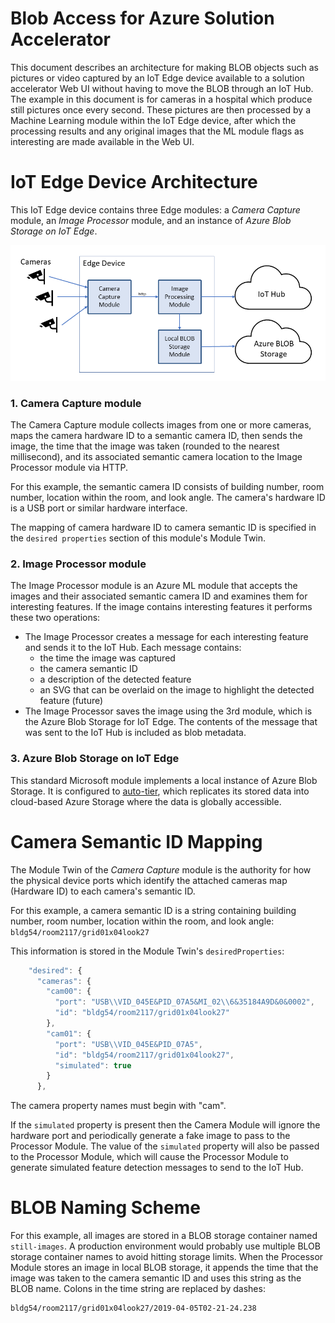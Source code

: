 Blob Access for Azure Solution Accelerator
=================================

This document describes an architecture for making BLOB objects such as pictures or video captured
by an IoT Edge device available to a solution accelerator Web UI without having to move the BLOB
through an IoT Hub. The example in this document is for cameras in a hospital which produce still
pictures once every second. These pictures are then processed by a Machine Learning module within
the IoT Edge device, after which the processing results and any original images that the ML
module flags as interesting are made available in the Web UI.

IoT Edge Device Architecture
=================================

This IoT Edge device contains three Edge modules: a _Camera Capture_ module, 
an _Image Processor_ module,
and an instance of _Azure Blob Storage on IoT Edge_.

![](images/edge-device-architecture.png)

### 1. Camera Capture module
The Camera Capture module collects images from one or more cameras, maps the camera hardware ID 
to a semantic camera ID, then sends the image, the time that the image was taken (rounded to the
nearest millisecond), and its associated semantic camera 
location to the Image Processor module via HTTP.

For this example, the semantic camera ID consists of building number, room number, location 
within the room, and look angle. The camera's hardware ID is a USB port or similar 
hardware interface.

The mapping of camera hardware ID to camera semantic ID is specified in the
`desired properties` section of this module's Module Twin.

### 2. Image Processor module
The Image Processor module is an Azure ML module that accepts the images and their associated
semantic camera ID and examines them for interesting features. If the image contains interesting
features it performs these two operations:
* The Image Processor creates a message for each interesting feature and sends it to the IoT Hub. 
Each message contains:
  * the time the image was captured
  * the camera semantic ID
  * a description of the detected feature
  * an SVG that can be overlaid on the image to highlight the detected feature (future)
* The Image Processor saves the image using the 3rd module, which is the Azure Blob Storage
for IoT Edge. The contents of the message that was sent to the IoT Hub is included as
blob metadata.

### 3. Azure Blob Storage on IoT Edge
This standard Microsoft module implements a local instance of Azure Blob Storage. 
It is configured to 
[auto-tier](https://blogs.technet.microsoft.com/filecab/2019/03/07/azure-blob-storage-on-iot-edge-now-includes-auto-tiering-and-auto-expiration-functionalities/), 
which replicates its stored
data into cloud-based Azure Storage where the data is globally accessible.

Camera Semantic ID Mapping
=================================
The Module Twin of the _Camera Capture_ module is the authority for how the physical device
ports which identify the attached cameras map (Hardware ID) to each camera's semantic ID.

For this example, a camera semantic ID is a string containing building number, room number, location 
within the room, and look angle: `bldg54/room2117/grid01x04look27`

This information is stored in the Module Twin's `desiredProperties`:

``` javascript
    "desired": {
      "cameras": {
        "cam00": {
          "port": "USB\\VID_045E&PID_07A5&MI_02\\6&35184A9D&0&0002",
          "id": "bldg54/room2117/grid01x04look27"
        },
        "cam01": {
          "port": "USB\\VID_045E&PID_07A5",
          "id": "bldg54/room2117/grid01x04look27",
          "simulated": true
        }
      },
```

The camera property names must begin with "cam".

If the `simulated` property is present then the Camera Module will ignore the hardware
port and periodically generate a fake image to pass to the Processor Module. The value
of the `simulated` property will also be passed to the Processor Module, which will
cause the Processor Module to generate simulated feature detection messages to send to
the IoT Hub.

BLOB Naming Scheme
================================
For this example, all images are stored in a BLOB storage container named 
`still-images`. A production environment would probably use multiple BLOB storage
container names to avoid hitting storage limits.
When the Processor Module stores an image in local BLOB storage, it appends the time
that the image was taken to the camera semantic ID and uses this string as the BLOB
name. Colons in the time string are replaced by dashes:
```
bldg54/room2117/grid01x04look27/2019-04-05T02-21-24.238
```

